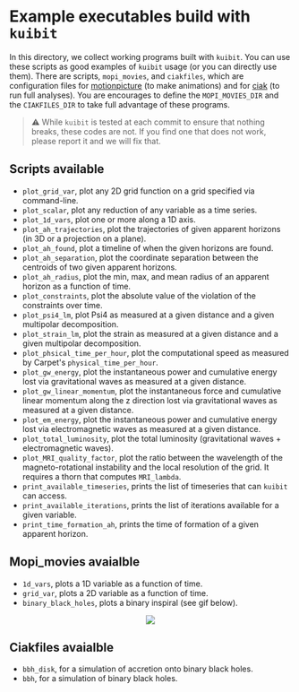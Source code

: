 # Example executables build with `kuibit`

In this directory, we collect working programs built with `kuibit`. You can use
these scripts as good examples of ``kuibit`` usage (or you can directly use
them). There are scripts, `mopi_movies`, and `ciakfiles`, which are
configuration files for [motionpicture](github.com/sbozzolo/motionpicture) (to
make animations) and for [ciak](github.com/sbozzolo/ciak) (to run full
analyses). You are encourages to define the `MOPI_MOVIES_DIR` and the
`CIAKFILES_DIR` to take full advantage of these programs.

> :warning: While `kuibit` is tested at each commit to ensure that nothing
>           breaks, these codes are not. If you find one that does not work,
>           please report it and we will fix that.

## Scripts available

- `plot_grid_var`, plot any 2D grid function on a grid specified via
  command-line.
- `plot_scalar`, plot any reduction of any variable as a time series.
- `plot_1d_vars`, plot one or more along a 1D axis.
- `plot_ah_trajectories`, plot the trajectories of given apparent horizons (in
  3D or a projection on a plane).
- `plot_ah_found`, plot a timeline of when the given horizons are found.
- `plot_ah_separation`, plot the coordinate separation between the centroids of
  two given apparent horizons.
- `plot_ah_radius`, plot the min, max, and mean radius of an apparent horizon as
  a function of time.
- `plot_constraints`, plot the absolute value of the violation of the
  constraints over time.
- `plot_psi4_lm`, plot Psi4 as measured at a given distance and a given multipolar
  decomposition.
- `plot_strain_lm`, plot the strain as measured at a given distance and a given
  multipolar decomposition.
- `plot_phsical_time_per_hour`, plot the computational speed as measured by Carpet's
  `physical_time_per_hour`.
- `plot_gw_energy`, plot the instantaneous power and cumulative energy lost via
   gravitational waves as measured at a given distance.
- `plot_gw_linear_momentum`, plot the instantaneous force and cumulative linear momentum
   along the z direction lost via gravitational waves as measured at a given distance.
- `plot_em_energy`, plot the instantaneous power and cumulative energy lost via
   electromagnetic waves as measured at a given distance.
- `plot_total_luminosity`, plot the total luminosity (gravitational waves +
   electromagnetic waves).
- `plot_MRI_quality_factor`, plot the ratio between the wavelength of the
  magneto-rotational instability and the local resolution of the grid. It requires
  a thorn that computes `MRI_lambda`.
- `print_available_timeseries`, prints the list of timeseries that can `kuibit`
  can access.
- `print_available_iterations`, prints the list of iterations available for a given
  variable.
- `print_time_formation_ah`, prints the time of formation of a given apparent
  horizon.

## Mopi_movies avaialble

- `1d_vars`, plots a 1D variable as a function of time.
- `grid_var`, plots a 2D variable as a function of time.
- `binary_black_holes`, plots a binary inspiral (see gif below).

<p align="center">
  <img src="https://raw.githubusercontent.com/Sbozzolo/kuibit/experimental/examples/bbh.gif">
</p>

## Ciakfiles avaialble

- `bbh_disk`, for a simulation of accretion onto binary black holes.
- `bbh`, for a simulation of binary black holes.
